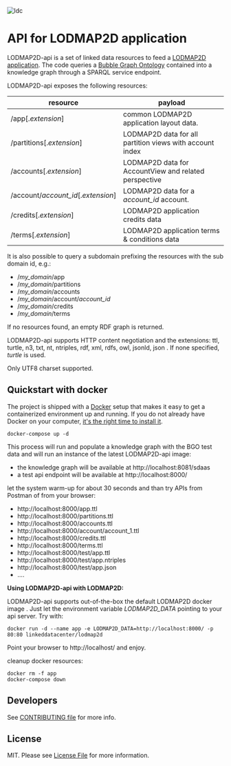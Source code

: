 ![ldc](http://linkeddata.center/resources/v4/logo/Logo-colori-trasp_oriz-640x220.png)

API for LODMAP2D application
============================

LODMAP2D-api is a set of linked data resources to feed a [LODMAP2D application](https://github.com/linkeddatacenter/LODMAP2D).
The code queries a [Bubble Graph Ontology](http://linkeddata.center/lodmap-bgo/v1) 
contained into a knowledge graph through a SPARQL service endpoint.

LODMAP2D-api exposes the following resources:

resource                               | payload
-------------------------------------- | -------------------
/app[.*extension*]                     | common LODMAP2D application layout data.
/partitions[.*extension*]              | LODMAP2D data for all partition views with account index
/accounts[.*extension*]                | LODMAP2D data for AccountView and related perspective
/account/*account_id*[.*extension*]    | LODMAP2D data for a *account_id* account. 
/credits[.*extension*]                 | LODMAP2D application credits data 
/terms[.*extension*]                   | LODMAP2D application terms & conditions data 


It is also possible to query a subdomain prefixing the resources with the sub domain id, e.g.:

- /*my_domain*/app 
- /*my_domain*/partitions 
- /*my_domain*/accounts
- /*my_domain*/account/*account_id*
- /*my_domain*/credits 
- /*my_domain*/terms

If no resources found, an empty RDF graph is returned.

LODMAP2D-api supports HTTP content negotiation and the extensions: ttl, turtle, n3, txt, nt, ntriples, rdf, xml, rdfs, owl, jsonld, json . 
If none specified, *turtle* is used.

Only UTF8 charset supported.

## Quickstart with docker

The project is shipped with a [Docker](https://docker.com) setup that makes it easy to get a containerized  environment up and running. If you do not already have Docker on your computer, 
[it's the right time to install it](https://docs.docker.com/install/).


```
docker-compose up -d
```

This process will run and populate a knowledge graph with the BGO test data and will run an instance of the latest LODMAP2D-api image:

- the knowledge graph will be available at http://localhost:8081/sdaas
- a test api endpoint will be available at http://localhost:8000/

let the system warm-up for about 30 seconds and than try APIs from Postman of from your browser:

- http://localhost:8000/app.ttl 
- http://localhost:8000/partitions.ttl
- http://localhost:8000/accounts.ttl
- http://localhost:8000/account/account_1.ttl
- http://localhost:8000/credits.ttl
- http://localhost:8000/terms.ttl
- http://localhost:8000/test/app.ttl
- http://localhost:8000/test/app.ntriples
- http://localhost:8000/test/app.json
- ....


**Using LODMAP2D-api with LODMAP2D:**

LODMAP2D-api supports out-of-the-box the default LODMAP2D docker image .
Just let the environment variable *LODMAP2D_DATA* pointing to your api server. Try with:

```
docker run -d --name app -e LODMAP2D_DATA=http://localhost:8000/ -p 80:80 linkeddatacenter/lodmap2d
```

Point your browser to http://localhost/ and enjoy.

cleanup docker resources:

```
docker rm -f app
docker-compose down
```

## Developers

See [CONTRIBUTING file](CONTRIBUTING.md) for more info.

## License

MIT. Please see [License File](LICENSE) for more information.